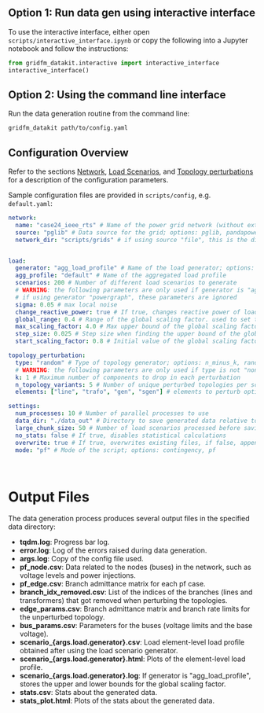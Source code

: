 ## Option 1: Run data gen using interactive interface

To use the interactive interface, either open `scripts/interactive_interface.ipynb` or copy the following into a Jupyter notebook and follow the instructions:

```python
from gridfm_datakit.interactive import interactive_interface
interactive_interface()
```


## Option 2: Using the command line interface

Run the data generation routine from the command line:

```bash
gridfm_datakit path/to/config.yaml
```


## Configuration Overview

Refer to the sections [Network](network.md), [Load Scenarios](load_scenarios.md), and [Topology perturbations](topology_perturbations.md) for a description of the configuration parameters.

Sample configuration files are provided in `scripts/config`, e.g. `default.yaml`:

```yaml
network:
  name: "case24_ieee_rts" # Name of the power grid network (without extension)
  source: "pglib" # Data source for the grid; options: pglib, pandapower, file
  network_dir: "scripts/grids" # if using source "file", this is the directory containing the network file (relative to the project root)


load:
  generator: "agg_load_profile" # Name of the load generator; options: agg_load_profile, powergraph
  agg_profile: "default" # Name of the aggregated load profile
  scenarios: 200 # Number of different load scenarios to generate
  # WARNING: the following parameters are only used if generator is "agg_load_profile"
  # if using generator "powergraph", these parameters are ignored
  sigma: 0.05 # max local noise
  change_reactive_power: true # If true, changes reactive power of loads. If False, keeps the ones from the case file
  global_range: 0.4 # Range of the global scaling factor. used to set the lower bound of the scaling factor
  max_scaling_factor: 4.0 # Max upper bound of the global scaling factor
  step_size: 0.025 # Step size when finding the upper bound of the global scaling factor
  start_scaling_factor: 0.8 # Initial value of the global scaling factor

topology_perturbation:
  type: "random" # Type of topology generator; options: n_minus_k, random, none
  # WARNING: the following parameters are only used if type is not "none"
  k: 1 # Maximum number of components to drop in each perturbation
  n_topology_variants: 5 # Number of unique perturbed topologies per scenario
  elements: ["line", "trafo", "gen", "sgen"] # elements to perturb options: line, trafo, gen, sgen

settings:
  num_processes: 10 # Number of parallel processes to use
  data_dir: "./data_out" # Directory to save generated data relative to the project root
  large_chunk_size: 50 # Number of load scenarios processed before saving
  no_stats: false # If true, disables statistical calculations
  overwrite: true # If true, overwrites existing files, if false, appends to files (note that bus_params.csv, edge_params.csv, scenarios_{load.generator}.csv and scenarios_{load.generator}.html will still be overwritten)
  mode: "pf" # Mode of the script; options: contingency, pf
```

<br>

# Output Files

The data generation process produces several output files in the specified data directory:

- **tqdm.log**: Progress bar log.
- **error.log**: Log of the errors raised during data generation.
- **args.log**: Copy of the config file used.
- **pf_node.csv**: Data related to the nodes (buses) in the network, such as voltage levels and power injections.
- **pf_edge.csv**: Branch admittance matrix for each pf case.
- **branch_idx_removed.csv**: List of the indices of the branches (lines and transformers) that got removed when perturbing the topologies.
- **edge_params.csv**: Branch admittance matrix and branch rate limits for the unperturbed topology.
- **bus_params.csv**: Parameters for the buses (voltage limits and the base voltage).
- **scenario_{args.load.generator}.csv**: Load element-level load profile obtained after using the load scenario generator.
- **scenario_{args.load.generator}.html**: Plots of the element-level load profile.
- **scenario_{args.load.generator}.log**: If generator is "agg_load_profile", stores the upper and lower bounds for the global scaling factor.
- **stats.csv**: Stats about the generated data.
- **stats_plot.html**: Plots of the stats about the generated data.
